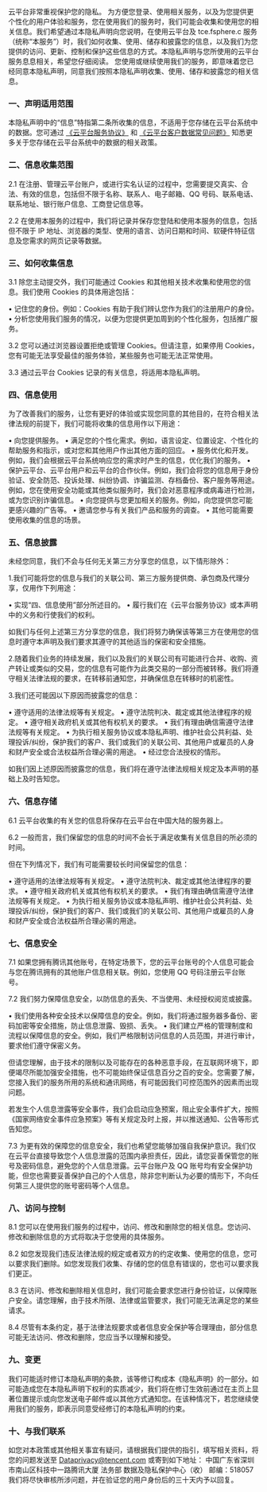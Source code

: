 云平台非常重视保护您的隐私。
为方便您登录、使用相关服务，以及为您提供更个性化的用户体验和服务，您在使用我们的服务时，我们可能会收集和使用您的相关信息。我们希望通过本隐私声明向您说明，在使用云平台及 tce.fsphere.c 服务（统称“本服务”）时，我们如何收集、使用、储存和披露您的信息，以及我们为您提供的访问、更新、控制和保护这些信息的方式。本隐私声明与您所使用的云平台服务息息相关，希望您仔细阅读。
您使用或继续使用我们的服务，即意味着您已经同意本隐私声明，同意我们按照本隐私声明收集、使用、储存和披露您的相关信息。

### 一、声明适用范围
本隐私声明中的“信息”特指第二条所收集的信息，不适用于您存储在云平台系统中的数据。您可通过 [《云平台服务协议》](http://tcecqpoc.fsphere.cn/document/product/301/1967) 和 [《云平台客户数据常见问题》](http://tcecqpoc.fsphere.cn/document/product/301/11471) 知悉更多关于您存储在云平台系统中的数据的相关政策。

### 二、信息收集范围
2.1 在注册、管理云平台账户，或进行实名认证的过程中，您需要提交真实、合法、有效的信息，包括但不限于名称、联系人、电子邮箱、QQ 号码、联系电话、联系地址、银行账户信息、工商登记信息等。

2.2 在使用本服务的过程中，我们将记录并保存您登陆和使用本服务的信息，包括但不限于 IP 地址、浏览器的类型、使用的语言、访问日期和时间、软硬件特征信息及您需求的网页记录等数据。

### 三、如何收集信息
3.1 除您主动提交外，我们可能通过 Cookies 和其他相关技术收集和使用您的信息。我们使用 Cookies 的具体用途包括：

•	 记住您的身份。例如：Cookies 有助于我们辨认您作为我们的注册用户的身份。
•	 分析您使用我们服务的情况，以便为您提供更加周到的个性化服务，包括推广服务。

3.2 您可以通过浏览器设置拒绝或管理 Cookies。但请注意，如果停用 Cookies，您有可能无法享受最佳的服务体验，某些服务也可能无法正常使用。

3.3 通过云平台 Cookies 记录的有关信息，将适用本隐私声明。

### 四、信息使用
为了改善我们的服务，让您有更好的体验或实现您同意的其他目的，在符合相关法律法规的前提下，我们可能将收集的信息用作以下用途：

•	 向您提供服务。
•	 满足您的个性化需求。例如，语言设定、位置设定、个性化的帮助服务和指示，或对您和其他用户作出其他方面的回应。
•	 服务优化和开发。例如，我们会根据云平台系统响应您的需求时产生的信息，优化我们的服务。
•	 保护云平台、云平台用户和云平台的合作伙伴。例如，我们会将您的信息用于身份验证、安全防范、投诉处理、纠纷协调、诈骗监测、存档备份、客户服务等用途。例如，您在使用安全功能或其他类似服务时，我们会对恶意程序或病毒进行检测，或为您识别诈骗信息。 
•	 向您提供与您更加相关的服务。例如，向您提供您可能更感兴趣的广告等。
•	 邀请您参与有关我们产品和服务的调查。
•	 其他可能需要使用收集的信息的场景。

### 五、信息披露
未经您同意，我们不会与任何无关第三方分享您的信息，以下情形除外：

1.我们可能将您的信息与我们的关联公司、第三方服务提供商、承包商及代理分享，仅用作下列用途：

•	 实现“四、信息使用”部分所述目的。
•	 履行我们在《云平台服务协议》或本声明中的义务和行使我们的权利。

如我们与任何上述第三方分享您的信息，我们将努力确保该等第三方在使用您的信息时遵守本声明及我们要求其遵守的其他适当的保密和安全措施。

2.随着我们业务的持续发展，我们以及我们的关联公司有可能进行合并、收购、资产转让或类似的交易，您的信息有可能作为此类交易的一部分而被转移。我们将遵守相关法律法规的要求，在转移前通知您，并确保信息在转移时的机密性。

3.我们还可能因以下原因而披露您的信息：

•	 遵守适用的法律法规等有关规定。
•	 遵守法院判决、裁定或其他法律程序的规定。
•	 遵守相关政府机关或其他有权机关的要求。
•	 我们有理由确信需遵守法律法规等有关规定。
•	 为执行相关服务协议或本隐私声明、维护社会公共利益、处理投诉/纠纷，保护我们的客户、我们或我们的关联公司、其他用户或雇员的人身和财产安全或合法权益所合理必需的用途。
•	 经过您合法授权的情形。

如我们因上述原因而披露您的信息，我们将在遵守法律法规相关规定及本声明的基础上及时告知您。

### 六、信息存储
6.1 云平台收集的有关您的信息将保存在云平台在中国大陆的服务器上。

6.2 一般而言，我们保留您的信息的时间不会长于满足收集有关信息目的所必须的时间。

但在下列情况下，我们有可能需要较长时间保留您的信息：

•	 遵守适用的法律法规等有关规定。
•	 遵守法院判决、裁定或其他法律程序的要求。
•	 遵守相关政府机关或其他有权机关的要求。
•	 我们有理由确信需遵守法律法规等有关规定。
•	 为执行相关服务协议或本隐私声明、维护社会公共利益、处理投诉/纠纷，保护我们的客户、我们或我们的关联公司、其他用户或雇员的人身和财产安全或合法权益所合理必需的用途。

### 七、信息安全
7.1 如果您拥有腾讯其他账号，在特定场景下，您的云平台账号的个人信息可能会与您在腾讯拥有的其他账户信息相关联。例如，您使用 QQ 号码注册云平台账号。

7.2 我们努力保障信息安全，以防信息的丢失、不当使用、未经授权阅览或披露。

•	 我们使用各种安全技术以保障信息的安全。例如，我们将通过服务器多备份、密码加密等安全措施，防止信息泄露、毁损、丢失。
•	 我们建立严格的管理制度和流程以保障信息的安全。例如，我们严格限制访问信息的人员范围，并进行审计，要求他们遵守保密义务。

但请您理解，由于技术的限制以及可能存在的各种恶意手段，在互联网环境下，即便竭尽所能加强安全措施，也不可能始终保证信息百分之百的安全。您需要了解，您接入我们的服务所用的系统和通讯网络，有可能因我们可控范围外的因素而出现问题。

若发生个人信息泄露等安全事件，我们会启动应急预案，阻止安全事件扩大，按照《国家网络安全事件应急预案》等有关规定及时上报，并以推送通知、公告等形式告知您。

7.3 为更有效的保障您的信息安全，我们也希望您能够加强自我保护意识。我们仅在云平台直接导致您个人信息泄露的范围内承担责任，因此，请您妥善保管您的账号及密码信息，避免您的个人信息泄露。云平台账户及 QQ 账号均有安全保护功能，但您也需要妥善保护自己的个人信息，除非您判断认为必要的情形下，不向任何第三人提供您的账号密码等个人信息。

### 八、访问与控制
8.1 您可以在使用我们服务的过程中，访问、修改和删除您的相关信息。您访问、修改和删除信息的方式将取决于您使用的具体服务。

8.2 如您发现我们违反法律法规的规定或者双方的约定收集、使用您的信息，您可以要求我们删除。如您发现我们收集、存储的您的信息有错误的，您也可以要求我们更正。

8.3 在访问、修改和删除相关信息时，我们可能会要求您进行身份验证，以保障账户安全。请您理解，由于技术所限、法律或监管要求，我们可能无法满足您的某些请求。

8.4 尽管有本条约定，基于法律法规要求或者信息安全保护等合理理由，部分信息可能无法访问、修改和删除，您应当予以理解和接受。

### 九、变更
我们可能适时修订本隐私声明的条款，该等修订构成本《隐私声明》的一部分。如可能造成您在本隐私声明下权利的实质减少，我们将在修订生效前通过在主页上显著位置提示或向您发送电子邮件或以其他方式通知您。在该种情况下，若您继续使用我们的服务，即表示同意受经修订的本隐私声明的约束。

### 十、与我们联系
如您对本政策或其他相关事宜有疑问，请根据我们提供的指引，填写相关资料，将您的问题发送至  Dataprivacy@tencent.com 或寄到如下地址：
中国广东省深圳市南山区科技中一路腾讯大厦 法务部 数据及隐私保护中心（收）
邮编：518057
我们将尽快审核所涉问题，并在验证您的用户身份后的三十天内予以回复。
